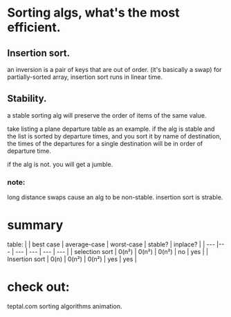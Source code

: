 # Sorting algs, what's the most efficient. 

## Insertion sort.
an inversion is a pair of keys that are out of order. 
(it's basically a swap)
for partially-sorted array, insertion sort runs in linear time. 

## Stability. 
a stable sorting alg will preserve the order of items of the same value. 

take listing a plane departure table as an example. 
if the alg is stable and the list is sorted by departure times, and you 
sort it by name of destination, the times of the departures for a single 
destination will be in order of departure time. 

if the alg is not. you will get a jumble. 

### note: 
long distance swaps cause an alg to be non-stable. 
insertion sort is strable. 

# summary
table: 
|     | best case | average-case | worst-case | stable? | inplace? |
| --- |---	| ---		| ---		| ---   | ---	|
| selection sort | 0(n²) | 0(n²) | 0(n²) | no | yes |
| Insertion sort | 0(n) | 0(n²) | 0(n²) | yes | yes | 


# check out:
teptal.com sorting algorithms animation. 
